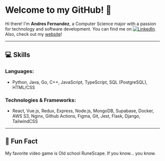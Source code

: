 # Welcome to my GitHub! 🚀

Hi there! I'm **Andres Fernandez**, a Computer Science major with a passion for technology and software development. You can find me on [![LinkedIn](https://raw.githubusercontent.com/MartinHeinz/MartinHeinz/master/linkedin-3-16.png)](https://www.linkedin.com/in/andresdfernandez/).
Also, check out my [website](http://andresdanfernandez/github.io)! 

---

## 💻 Skills

### Languages:
- Python, Java, Go, C++, JavaScript, TypeScript, SQL (PostgreSQL), HTML/CSS

### Technologies & Frameworks:
- React, Vue.js, Redux, Express, Node.js, MongoDB, Supabase, Docker, AWS S3, Nginx, Github Actions, Figma, Git, Jest, Flask, Django, TailwindCSS

---

## 📝 Fun Fact
My favorite video game is Old school RuneScape. If you know... you know.



